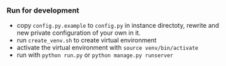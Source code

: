 ### Run for development

- copy `config.py.example` to `config.py` in instance directoty, rewrite and new private
configuration of your own in it.
- run `create_venv.sh` to create virtual environment
- activate the virtual environment with `source venv/bin/activate`
- run with `python run.py` or `python manage.py runserver`
